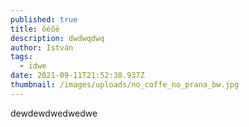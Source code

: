 ```yaml
---
published: true
title: őéőé
description: dwdwqdwq
author: István
tags:
  - idwe
date: 2021-09-11T21:52:38.937Z
thumbnail: /images/uploads/no_coffe_no_prana_bw.jpg
---
```


dewdewdwedwedwe
